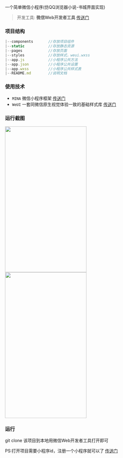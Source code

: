 一个简单微信小程序(仿QQ浏览器小说-书城界面实现)

> 开发工具: **微信Web开发者工具** [传送门](https://developers.weixin.qq.com/miniprogram/dev/devtools/download.html)

### 项目结构
```Javascript
|--components       //存放项目组件
|--static           //存放静态资源
|--pages            //存放页面
|--styles           //存放样式，weui.wxss
|--app.js           //小程序公共方法
|--app.json         //小程序公共设置
|--app.wxss         //小程序公共样式表
|--README.md        //说明文档
```

### 使用技术
- `MINA` 微信小程序框架 [传送门](https://developers.weixin.qq.com/miniprogram/dev/framework/MINA.html/)
- `WeUI` 一套同微信原生视觉体验一致的基础样式库 [传送门](https://weui.io/)

### 运行截图
<img src="https://mmbiz.qpic.cn/mmbiz_png/TeNk3QFQF1mDbVm96eWibYChE2fQdMZRLV5OOlQ0tBS7aaL6fFokwJtvkBibaVEN1NPzVX29Diceau6Xv2Ydja07Q/640?wx_fmt=png" width="270" height="480" />
<img src="https://mmbiz.qpic.cn/mmbiz_png/TeNk3QFQF1mDbVm96eWibYChE2fQdMZRLqe0loicWRC6rglulWvjdvib0DjLn8JmzVFic37TnaUUKkq3Luu2BkwbnA/640?wx_fmt=png" width="270" height="480" />


### 运行
git clone 该项目到本地用微信Web开发者工具打开即可

PS:打开项目需要小程序id，注册一个小程序就可以了 [传送门](https://mp.weixin.qq.com/cgi-bin/wx)
